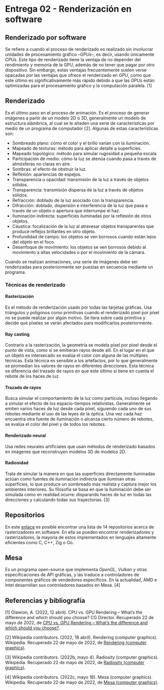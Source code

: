 # Entrega 02 - Renderización en software

## Renderizado por software

Se refiere a cuando el proceso de renderizado es realizado sin involucrar unidades de procesamiento gráfico –*GPUs*–, es decir, usando únicamente *CPUs*. Este tipo de renderizado tiene la ventaja de no depender del rendimiento y memoria de la GPU, además de no tener que pagar por otro dispositivo. Sin embargo, estas ventajas frecuentemente suelen verse opacadas por las ventajas que ofrece el renderizado en *GPU*, como que este último es significativamente más rápido debido a que las *GPUs* están optimizadas para el procesamiento gráfico y la computación paralela. [1]

## Renderizado

Es el último paso en el proceso de animación. Es el proceso de generar imágenes a partir de un modelo 2D o 3D, generalmente un modelo de estructura alámbrica, al cual se le añaden una serie de características por medio de un programa de computador [2]. Algunas de estas características son:

- Sombreado plano: cómo el color y el brillo varían con la iluminación.
- Mapeado de texturas: método para aplicar detalle a superficies.
- Mapeado topológico: método para simular rugosidad a pequeña escala.
- Participación de medio: cómo la luz se atenúa cuando pasa a través de atmósferas no claras en aire.
- Sombras: el efecto de obstruir la luz.
- Reflexión: apariencias de espejos.
- Transparencia u opacidad: transmisión de la luz a través de objetos sólidos.
- Transparencia: transmisión dispersa de la luz a través de objetos sólidos.
- Refracción: doblado de la luz asociado con la transparencia.
- Difracción: doblado, dispersión e interferencia de la luz que pasa a través de un objeto o apertura que interrumpe el haz.
- Iluminación indirecta: superficies iluminadas por la reflexión de otros objetos.
- Cáustica: focalización de la luz al atravesar objetos transparentes que produce reflejos brillantes en otro objeto.
- Profundidad de campo: los objetos se ven borrosos cuando están lejos del objeto en el foco.
- Desenfoque de movimiento: los objetos se ven borrosos debido al movimiento a altas velocidades o por el movimiento de la cámara.

Cuando se realizan animaciones, una serie de imágenes debe ser renderizadas para posteriormente ser puestas en secuencia mediante un programa.

### Técnicas de renderizado

#### Rasterización

Es el método de renderización usado por todas las tarjetas gráficas. Usa triángulos y polígonos como primitivas cuando el renderizado píxel por píxel no se puede realizar por algún motivo. Se itera sobre cada primitiva y decide qué píxeles se verán afectados para modificarlos posteriormente.

#### Ray casting

Contrario a la rasterización, la geometría se modela píxel por píxel desde el punto de vista, como si se emitieran rayos desde allí. En el lugar en el que un objeto es intersecado se evalúa el color con alguna de las múltiples técnicas. Esta técnica es sensible a los artefactos, por lo que generalmente se promedian los valores de rayos en diferentes direcciones. Esta técnica se diferencia del trazado de rayos en que este último sí tiene en cuenta el rebote de los haces de luz.

#### Trazado de rayos

Busca simular el comportamiento de la luz como partícula, incluso llegando a simular el efecto de los espacio-tiempos relativistas. Generalmente se emiten varios haces de luz desde cada píxel, siguiendo cada uno de sus rebotes mediante el uso de las leyes de la óptica. Una vez cada haz encuentra otra fuente de iluminación o alcanza cierto número de rebotes, se evalúa el color del píxel y de todos los rebotes.

#### Renderizado neural

Usa redes neurales artificiales que usan métodos de renderizado basados en imágenes que reconstruyen modelos 3D de modelos 2D.

#### Radiosidad

Trata de simular la manera en que las superficies directamente iluminadas actúan como fuentes de iluminación indirecta que iluminan otras superficies, lo que produce un sombreado más realista y captura mejor los ambientes interiores. Su filosofía se basa en que la iluminación debe ser simulada como en realidad ocurre: disparando haces de luz en todas las direcciones y calculando todas sus trayectorias. [3]

## Repositorios

En este [enlace](https://github.com/topics/software-rasterizer) es posible encontrar una lista de 14 repositorios acerca de rasterizadores en software. En ella se pueden encontrar renderizadores y rasterizadores, la mayoría de estos implementados en lenguajes altamente eficientes como C, C++, Zig o Go.

## Mesa

Es un programa open-source que implementa *OpenGL*, *Vulkan* y otras especificaciones de API gráficas, y las traduce a controladores de componentes gráficos de vendedores específicos. En la actualidad, AMD e Intel desarrollan sus controladores basados en Mesa. [4]

## Referencias y bibliografía

[1] Glawion, A. (2022, 12 abril). CPU vs. GPU Rendering – What’s the difference and which should you choose? CG Director. Recuperado 22 de mayo de 2022, de [CPU vs. GPU Rendering – What’s the difference and which should you choose?](https://www.cgdirector.com/cpu-vs-gpu-rendering/#:%7E:text=CPU%20rendering%20is%20a%20technique,benefits%20to%20using%20CPU%20rendering).

[2] Wikipedia contributors. (2022, 18 abril). Rendering (computer graphics). Wikipedia. Recuperado 22 de mayo de 2022, de [Rendering (computer graphics)](https://en.wikipedia.org/wiki/Rendering_(computer_graphics)).

[3] Wikipedia contributors. (2022b, mayo 4). Radiosity (computer graphics). Wikipedia. Recuperado 22 de mayo de 2022, de [Radiosity (computer graphics)](https://en.wikipedia.org/wiki/Radiosity_(computer_graphics)).

[4] Wikipedia contributors. (2022c, mayo 18). Mesa (computer graphics). Wikipedia. Recuperado 22 de mayo de 2022, de [Mesa (computer graphics)](https://en.wikipedia.org/wiki/Mesa_%28computer_graphics%29#Software_renderer).
